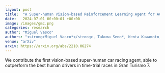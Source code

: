 ```yaml
---
layout: post
title:  "A Super-human Vision-based Reinforcement Learning Agent for Autonomous Racing in Gran Turismo"
date:   2024-07-01 00:00:01 +00:00
image: /images/gmc.png
categories: research
author: "Miguel Vasco"
authors: "<strong>Miguel Vasco*</strong>, Takuma Seno*, Kenta Kawamoto, Kaushik Subramanian, Peter R Wurman, Peter Stone"
venue: "arXiv"
arxiv: https://arxiv.org/abs/2210.06274
---
```

We contribute the first vision-based super-human car racing agent, able to outperform the best human drivers in time-trial races in Gran Turismo 7.